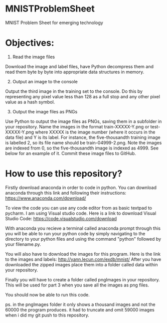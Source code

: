 # MNISTProblemSheet
MNIST Problem Sheet for emerging technology

# Objectives:
1. Read the image files

Download the image and label files, have Python decompress them and read them byte by byte into appropriate data structures in memory.

2. Output an image to the console

Output the third image in the training set to the console. Do this by representing any pixel value less than 128 as a full stop and any other pixel value as a hash symbol.

3. Output the image files as PNGs

Use Python to output the image files as PNGs, saving them in a subfolder in your repository. Name the images in the format train-XXXXX-Y.png or test-XXXXX-Y.png where XXXXX is the image number (where it occurs in the data file) and Y is its label. For instance, the five-thousandth training image is labelled 2, so its file name should be train-04999-2.png. Note the images are indexed from 0, so the five-thousandth image is indexed as 4999. See below for an example of it. Commit these image files to GitHub.

# How to use this repository?

Firstly download anaconda in order to code in python.
You can download anaconda through this link and following their instructions:
https://www.anaconda.com/download/

To view the code you can use any code editor from as basic textpad to pycharm. I am using Visual studio code.
Here is a link to download Visual Studio Code: https://code.visualstudio.com/download

With anaconda you recieve a terminal called anaconda prompt through this you will be able to run your python code by simply navigating to the directory to your python files and using the command "python" followed by your filename.py.

You will also have to download the images for this program. 
Here is the link to the images and labels: http://yann.lecun.com/exdb/mnist/
After you have downloaded the zipped images place them into a folder called data within your repository.

Finally you will have to create a folder called pngImages in your repository. This will be used for part 3 when you save all the images as png files.

You should now be able to run this code.


ps. in the pngImages folder it only shows a thousand images and not the 60000 the program produces. it had to truncate and omit 59000 images when i did my git push to this repository.



